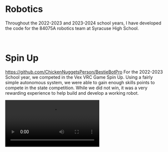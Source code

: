 # Robotics

Throughout the 2022-2023 and 2023-2024 school years, I have developed the code for the 84075A robotics team at Syracuse High School.  


‎


# Spin Up
https://github.com/ChickenNuggetsPerson/BestieBotPro
For the 2022-2023 School year, we competed in the Vex VRC Game Spin Up. Using a fairly simple autonomous system, we were able to gain enough skills points to compete in the state competition. While we did not win, it was a very rewarding experience to help build and develop a working robot. 

![Test](/images/programming/BurtV1Auton.mov)